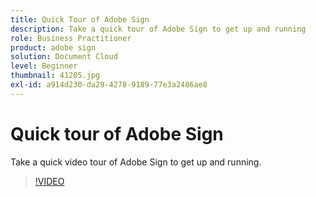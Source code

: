 ```yaml
---
title: Quick Tour of Adobe Sign
description: Take a quick tour of Adobe Sign to get up and running
role: Business Practitioner
product: adobe sign
solution: Document Cloud
level: Beginner
thumbnail: 41205.jpg
exl-id: a914d230-da29-4278-9189-77e3a2486ae8
---
```

# Quick tour of Adobe Sign

Take a quick video tour of Adobe Sign to get up and running.

>[!VIDEO](https://video.tv.adobe.com/v/41205?hidetitle=true)

